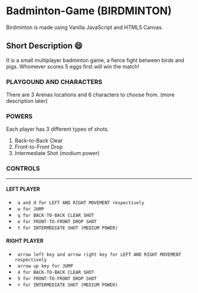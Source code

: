 # Badminton-Game (BIRDMINTON)
Birdminton is made using Vanilla JavaScript and HTML5 Canvas.  



## Short Description :smile:
It is a small multiplayer badminton game, a fierce fight between birds and pigs. Whomever scores 5 eggs first will win the match!


### PLAYGOUND AND CHARACTERS
There are 3 Arenas locations and 6 characters to choose from. (more description later)



### POWERS
Each player has 3 different types of shots. 

1. Back-to-Back Clear
2. Front-to-Front Drop
3. Intermediate Shot (modium power)

### CONTROLS

---
#### LEFT PLAYER
- ``` a and d for LEFT AND RIGHT MOVEMENT respectively``` 
- ``` w for JUMP```  
- ``` q for BACK-TO-BACK CLEAR SHOT```  
- ``` e for FRONT-TO-FRONT DROP SHOT```  
- ``` t for INTERMEDIATE SHOT (MEDIUM POWER)```  


#### RIGHT PLAYER
- ``` arrow left key and arrow right key for LEFT AND RIGHT MOVEMENT respectively```  
- ``` arrow up key for JUMP```  
- ``` 4 for BACK-TO-BACK CLEAR SHOT```  
- ``` 5 for FRONT-TO-FRONT DROP SHOT```  
- ``` + for INTERMEDIATE SHOT (MEDIUM POWER)```  


